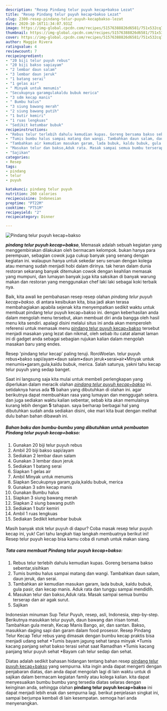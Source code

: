 ```yaml
---
description: "Resep Pindang telur puyuh kecap+bakso Lezat"
title: "Resep Pindang telur puyuh kecap+bakso Lezat"
slug: 2300-resep-pindang-telur-puyuh-kecapbakso-lezat
date: 2020-10-16T11:34:07.931Z
image: https://img-global.cpcdn.com/recipes/51576388826d6581/751x532cq70/pindang-telur-puyuh-kecapbakso-foto-resep-utama.jpg
thumbnail: https://img-global.cpcdn.com/recipes/51576388826d6581/751x532cq70/pindang-telur-puyuh-kecapbakso-foto-resep-utama.jpg
cover: https://img-global.cpcdn.com/recipes/51576388826d6581/751x532cq70/pindang-telur-puyuh-kecapbakso-foto-resep-utama.jpg
author: Maggie Rivera
ratingvalue: 4
reviewcount: 7
recipeingredient:
- "20 biji telur puyuh rebus"
- "20 biji bakso sapiayam"
- "2 lembar daun salam"
- "3 lembar daun jeruk"
- "1 batang serai"
- "1 gelas air"
- " Minyak untuk menumis"
- "Secukupnya garamgulakaldu bubuk merica"
- "3 sdm kecap manis"
- " Bumbu halus"
- "3 siung bawang merah"
- "2 siung bawang putih"
- "1 butir kemiri"
- "1 ruas lengkuas"
- "Sedikit ketumbar bubuk"
recipeinstructions:
- "Rebus telur terlebih dahulu kemudian kupas. Goreng bersama bakso sebentar,sisihkan"
- "Tumis bumbu halus sampai matang dan wangi. Tambahkan daun salam, daun jeruk, dan serai."
- "Tambahkan air kemudian masukan garam, lada bubuk, kaldu bubuk, gula pasir, dan kecap manis. Aduk rata dan tunggu sampai mendidih."
- "Masukan telur dan bakso,Aduk rata. Masak sampai semua bumbu terserap dan air agak surut."
- "Sajikan"
categories:
- Resep
tags:
- pindang
- telur
- puyuh

katakunci: pindang telur puyuh 
nutrition: 260 calories
recipecuisine: Indonesian
preptime: "PT22M"
cooktime: "PT51M"
recipeyield: "2"
recipecategory: Dinner

---
```



![Pindang telur puyuh kecap+bakso](https://img-global.cpcdn.com/recipes/51576388826d6581/751x532cq70/pindang-telur-puyuh-kecapbakso-foto-resep-utama.jpg)

<b><i>pindang telur puyuh kecap+bakso</i></b>, Memasak adalah sebuah kegiatan yang menggembirakan dilakukan oleh bermacam kelompok. bukan hanya para perempuan, sebagian cowok juga cukup banyak yang senang dengan kegiatan ini. walaupun hanya untuk sekedar seru seruan dengan kolega atau memang sudah menjadi hobi dalam dirinya. tak heran dalam dunia restoran sekarang banyak ditemukan cowok dengan keahlian memasak yang mumpuni, dan lumayan banyak juga kita saksikan di banyak warung makan dan restoran yang menggunakan chef laki laki sebagai koki terbaik nya.

Baik, kita awali ke pembahasan resep resep olahan <i>pindang telur puyuh kecap+bakso</i>. di antara kesibukan kita, bisa jadi akan terasa membahagiakan apabila sejenak kita menyempatkan sedikit waktu untuk membuat pindang telur puyuh kecap+bakso ini. dengan keberhasilan anda dalam mengolah menu tersebut, akan membuat diri anda bangga oleh hasil menu kita sendiri. apalagi disini melalui situs ini anda akan memperoleh referensi untuk memasak menu <u>pindang telur puyuh kecap+bakso</u> tersebut menjadi masakan yang lezat dan nikmat, oleh sebab itu catat alamat laman ini di gadget anda sebagai sebagian rujukan kalian dalam mengolah masakan baru yang endes.

Resep &#39;pindang telur kecap&#39; paling teruji. RoroWoelan. telur puyuh rebus•bakso sapi/ayam•daun salam•daun jeruk•serai•air•Minyak untuk menumis•garam,gula,kaldu bubuk, merica. Salah satunya, yakni tahu kecap telur puyuh yang sedap banget.


Saat ini langsung saja kita mulai untuk membeli perlengkapan yang diperlukan dalam meracik olahan <u><i>pindang telur puyuh kecap+bakso</i></u> ini. setidaknya harus ada <b>15</b> bahan yang dibutuhkan di olahan ini. agar berikutnya dapat membuahkan rasa yang lumayan dan menggugah selera. dan juga sediakan waktu kalian sebentar, sebab kita akan memulainya kurang lebih dengan <b>5</b> tahapan. saya berharap berbagai hal yang dibutuhkan sudah anda sediakan disini, oke mari kita buat dengan melihat dulu bahan bahan dibawah ini.

<!--inarticleads1-->

##### Bahan baku dan bumbu-bumbu yang dibutuhkan untuk pembuatan Pindang telur puyuh kecap+bakso:

1. Gunakan 20 biji telur puyuh rebus
1. Ambil 20 biji bakso sapi/ayam
1. Sediakan 2 lembar daun salam
1. Gunakan 3 lembar daun jeruk
1. Sediakan 1 batang serai
1. Siapkan 1 gelas air
1. Ambil  Minyak untuk menumis
1. Siapkan Secukupnya garam,gula,kaldu bubuk, merica
1. Gunakan 3 sdm kecap manis
1. Gunakan  Bumbu halus
1. Siapkan 3 siung bawang merah
1. Siapkan 2 siung bawang putih
1. Sediakan 1 butir kemiri
1. Ambil 1 ruas lengkuas
1. Sediakan Sedikit ketumbar bubuk


Masih banyak stok telur puyuh di dapur? Coba masak resep telur puyuh kecap ini, yuk! Cari tahu langkah tiap langkah membuatnya berikut ini! Resep telur puyuh kecap bisa kamu coba di rumah untuk makan siang. 

<!--inarticleads2-->

##### Tata cara membuat Pindang telur puyuh kecap+bakso:

1. Rebus telur terlebih dahulu kemudian kupas. Goreng bersama bakso sebentar,sisihkan
1. Tumis bumbu halus sampai matang dan wangi. Tambahkan daun salam, daun jeruk, dan serai.
1. Tambahkan air kemudian masukan garam, lada bubuk, kaldu bubuk, gula pasir, dan kecap manis. Aduk rata dan tunggu sampai mendidih.
1. Masukan telur dan bakso,Aduk rata. Masak sampai semua bumbu terserap dan air agak surut.
1. Sajikan


Indonesian minuman Sup Telur Puyuh, resep, asli, Indonesia, step-by-step. Berikutnya masukkan telur puyuh, daun bawang dan irisan tomat. Tambahkan gula merah, Kecap Manis Bango, air, dan santan. Bakso, masukkan daging sapi dan garam dalam food prosesor. Resep Pindang Telur Kecap Telur rebus yang dimasak dengan bumbu kecap praktis bisa menjadi udang sehat *Tumis bayam jagung sehat tanpa minyak *Tumis kacang panjang sehat bakso terasi sehat saat Ramadhan *Tumis kacang panjang telur puyuh sehat *Bayam cah telur sedap dan sehat. 

Diatas adalah sedikit bahasan hidangan tentang bahan resep <u>pindang telur puyuh kecap+bakso</u> yang sempurna. kita ingin anda dapat mengerti dengan penjabaran diatas, dan anda dapat mengolah lagi di lain waktu untuk di sajikan dalam bermacam kegiatan family atau kolega kalian. kita dapat menyesuaikan bumbu bumbu yang tersedia diatas selaras dengan keinginan anda, sehingga olahan <b>pindang telur puyuh kecap+bakso</b> ini dapat menjadi lebih enak dan sempurna lagi. berikut penjelasan singkat ini, sampai berjumpa kembali di lain kesempatan. semoga hari anda menyenangkan.
